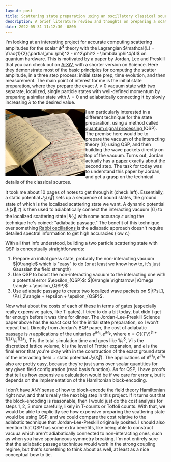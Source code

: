 ```yaml
---
layout: post
title: Scattering state preparation using an oscillatory classical source
description: A brief literature review and thoughts on preparing a scattering state on a quantum computer.
date: 2022-05-31 11:12:30 -0800
---
```


I'm looking at an interesting project for accurate computing scattering amplitudes for the scalar $\phi^4$ theory with the Lagrangian $\mathcal{L} = \frac{1}{2}(\partial_\mu \phi)^2 - m^2\phi^2 - \lambda \phi^4/4!$ on quantum hardware.
This is motivated by a paper by Jordan, Lee and Preskill that you can check out on <a href="https://arxiv.org/abs/1111.3633">ArXiV</a>, with a shorter version on Science.
Here they demonstrate most of the basic principles for computing the scatter amplitude, in a three step process: initial state prep, time evolution, and then measurement.
The main point of interest for me is the initial state preparation, where they prepare the exact $\lambda \neq 0$ vacuum state with two separate, localized, single particle states with well-defined momentum by preparing a similar state with $\lambda = 0$ and adiabatically connecting it by slowly increasing $\lambda$ to the desired value.

<img src="/assets/images/2022-05-31-img.jpg" alt="notes" width="50%" height="70%" align="left">
<!--![image](/assets/images/2022-05-31-img.jpg | width=50)-->

I am particularly interested in a different technique for the state preparation, using a method called <a href="https://arxiv.org/abs/1606.02685"> quantum signal processing </a>(QSP). 
The premise here would be to prepare the vacuum of the interacting theory $|\Omega\rangle$ using QSP, and then building the wave packets directly on top of the vacuum.
Turns out, Jordan actually has a <a href="https://arxiv.org/abs/1703.00454">paper</a> exactly about the second step.
The task for today was to understand this paper by Jordan, and get a grasp on the technical details of the classical sources.

It took me about 10 pages of notes to get through it (check left). 
Essentially, a static potential $J_2(\vec{x})$ sets up a sequence of bound states, the ground state of which is the localized scattering state we want. 
A dynamic potential $J_1(\vec{x}, t)$ is then used to adiabatically connect the interacting vacuum $|\Omega\rangle$ to the localized scattering state $|\Psi_0\rangle$ with some accuracy $\epsilon$ using the technique he's coined: "adiabatic passage."
The benefit of this technique over something <a href="https://en.wikipedia.org/wiki/Rabi_problem"> Rabbi oscillations </a> is the adiabatic approach doesn't require detailed spectral information to get high accuracies (low $\epsilon$.)

With all that info understood, building a two particle scattering state with QSP is conceptually straightforwards:
<ol>
<li> Prepare an initial guess state, probably the non-interacting vacuum $|0\rangle$ which is "easy" to do (or at least we know how to, it's just Gaussian the field strength) </li>

<li> Use QSP to boost the non-interacting vacuum to the interacting one with a potential error $\epsilon_{QSP}$: $|0\rangle \rightarrow |\Omega \rangle + \epsilon_{QSP}$</li>

<li>  Use adiabatic passage to create two localized wave packets on $|\Psi_1, \Psi_2\rangle + \epsilon + \epsilon_{QSP}$.</li>
</ol> 

Now what about the costs of each of these in terms of gates (especially really expensive gates, like T-gates).
I tried to do a bit today, but didn't get far enough before it was time for dinner. 
The Jordan-Lee-Preskill Science paper above has the exact cost for the initial state preparation, so I won't repeat that.
Directly from Jordan's BQP paper, the cost of adiabatic passage is $n$ applications of the unitaries $e^{iH_{\pi}}, e^{iH_{\phi}}$, where $n = O((TV)^{(1 + 1/2k)}/\epsilon^{1/2k})$, $T$ is the total simulation time and goes like $1/\epsilon^8$, $V$ is the discretized lattice volume, $k$ is the level of Trotter expansion, and $\epsilon$ is the final error that you're okay with in the construction of the exact ground state of the interacting field + static potential $J_2(\vec{x})$.
The applications of $e^{iH_{\phi}}, e^{iH_{\pi}}$ also are pretty easy, because they're just sums over scalar quantities for any given field configuration (read basis function).
As for QSP, I have proofs that tell us how expensive a calculation would be if we care for error $\epsilon$, but it depends on the implementation of the Hamiltonian block-encoding.

I don't have ANY sense of how to block-encode the field theory Hamiltonian right now, and that's really the next big step in this project.
If it turns out that the block-encoding is reasonable, then I would just do the cost analysis for steps 1, 2, 3 more carefully, likely in T-counts or
Toffoli counts.
With that, we would be able to explicitly see how expensive preparing the scattering state would be using QSP, and we could compare the cost
relative to the adiabatic technique that Jordan-Lee-Preskill originally posited.
I should also mention that QSP has some extra benefits, like being able to construct vacuua which aren't adiabatically connected to non-interacting ones,
such as when you have spontaneous symmetry breaking. 
I'm not entirely sure that the adiabatic passage technique would work in the strong coupling regime, but that's something to think about as well, 
at least as a nice conceptual bow to tie.
